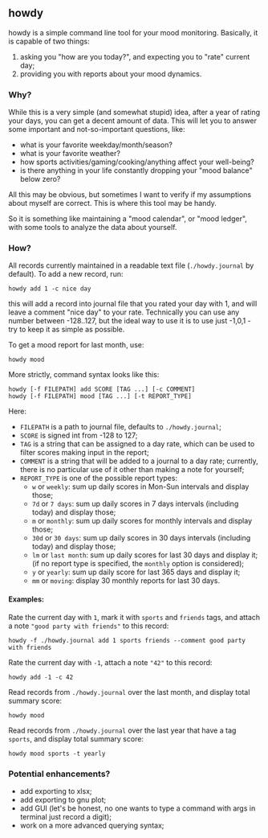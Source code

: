 howdy
-----
howdy is a simple command line tool for your mood monitoring.
Basically, it is capable of two things:
1) asking you "how are you today?", and expecting you to "rate" current day;
2) providing you with reports about your mood dynamics.

### Why?

While this is a very simple (and somewhat stupid) idea, after a year of
rating your days, you can get a decent amount of data. This will let you
to answer some important and not-so-important questions, like:
- what is your favorite weekday/month/season?
- what is your favorite weather?
- how sports activities/gaming/cooking/anything affect your well-being?
- is there anything in your life constantly dropping your "mood balance" below zero?

All this may be obvious, but sometimes I want to verify if my
assumptions about myself are correct. This is where this tool may be handy.

So it is something like maintaining a "mood calendar", or "mood ledger",
with some tools to analyze the data about yourself.

### How?

All records currently maintained in a readable text file (`./howdy.journal` by default).
To add a new record, run:
```
howdy add 1 -c nice day
```
this will add a record into journal file that you rated your day with 1,
and will leave a comment "nice day" to your rate.
Technically you can use any number between -128..127, but the ideal way to use it
is to use just -1,0,1 - try to keep it as simple as possible.

To get a mood report for last month, use:
```
howdy mood
```

More strictly, command syntax looks like this:
```
howdy [-f FILEPATH] add SCORE [TAG ...] [-c COMMENT]
howdy [-f FILEPATH] mood [TAG ...] [-t REPORT_TYPE]
```
Here:

- `FILEPATH` is a path to journal file, defaults to `./howdy.journal`;
- `SCORE` is signed int from -128 to 127;
- `TAG` is a string that can be assigned to a day rate, which can be used
  to filter scores making input in the report;
- `COMMENT` is a string that will be added to a journal to a day rate;
  currently, there is no particular use of it other than making a note for yourself;
- `REPORT_TYPE` is one of the possible report types:
  - `w` or `weekly`: sum up daily scores in Mon-Sun intervals and display those;
  - `7d` or `7 days`: sum up daily scores in 7 days intervals (including today) and display those;
  - `m` or `monthly`: sum up daily scores for monthly intervals and display those;
  - `30d` or `30 days`: sum up daily scores in 30 days intervals (including today) and display those;
  - `lm` or `last month`: sum up daily scores for last 30 days and display it;
(if no report type is specified, the `monthly` option is considered);
  - `y` or `yearly`: sum up daily score for last 365 days and display it;
  - `mm` or `moving`: display 30 monthly reports for last 30 days.

#### Examples:

Rate the current day with `1`, mark it with `sports` and `friends` tags,
and attach a note `"good party with friends"` to this record:

```
howdy -f ./howdy.journal add 1 sports friends --comment good party with friends
```

Rate the current day with `-1`, attach a note `"42"` to this record:

```
howdy add -1 -c 42
```

Read records from `./howdy.journal` over the last month,
and display total summary score:

```
howdy mood
```

Read records from `./howdy.journal` over the last year that have a tag `sports`,
and display total summary score:

```
howdy mood sports -t yearly
```
  
### Potential enhancements?

- add exporting to xlsx;
- add exporting to gnu plot;
- add GUI (let's be honest, no one wants to type a command with args in terminal
just record a digit);
- work on a more advanced querying syntax;

